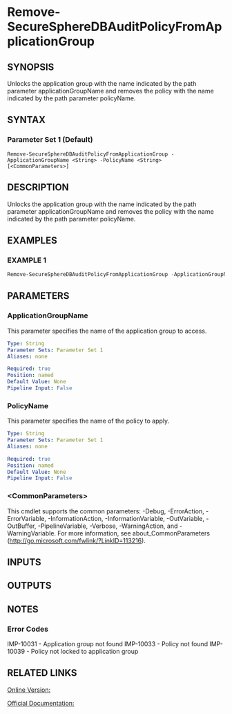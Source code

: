 ﻿# Remove-SecureSphereDBAuditPolicyFromApplicationGroup

## SYNOPSIS
Unlocks the application group with the name indicated by the path parameter applicationGroupName and removes the policy with the name indicated by the path parameter policyName.

## SYNTAX

### Parameter Set 1 (Default)
```
Remove-SecureSphereDBAuditPolicyFromApplicationGroup -ApplicationGroupName <String> -PolicyName <String> [<CommonParameters>]
```

## DESCRIPTION
Unlocks the application group with the name indicated by the path parameter applicationGroupName and removes the policy with the name indicated by the path parameter policyName.

## EXAMPLES

### EXAMPLE 1

```powershell
Remove-SecureSphereDBAuditPolicyFromApplicationGroup -ApplicationGroupName "HR-apps" -PolicyName "PCI - Login audit"
```

## PARAMETERS

### ApplicationGroupName
This parameter specifies the name of the application group to access.

```yaml
Type: String
Parameter Sets: Parameter Set 1
Aliases: none

Required: true
Position: named
Default Value: None
Pipeline Input: False
```

### PolicyName
This parameter specifies the name of the policy to apply.

```yaml
Type: String
Parameter Sets: Parameter Set 1
Aliases: none

Required: true
Position: named
Default Value: None
Pipeline Input: False
```

### \<CommonParameters\>
This cmdlet supports the common parameters: -Debug, -ErrorAction, -ErrorVariable, -InformationAction, -InformationVariable, -OutVariable, -OutBuffer, -PipelineVariable, -Verbose, -WarningAction, and -WarningVariable. For more information, see about_CommonParameters (http://go.microsoft.com/fwlink/?LinkID=113216).

## INPUTS

## OUTPUTS

## NOTES

### Error Codes
IMP-10031 - Application group not found
IMP-10033 - Policy not found
IMP-10039 - Policy not locked to application group

## RELATED LINKS

[Online Version:](https://github.com/akshinmustafayev/SecureSpherePS/tree/master/Documentation)

[Official Documentation:](https://docs.imperva.com/bundle/v13.6-api-reference-guide/page/61695.htm)



